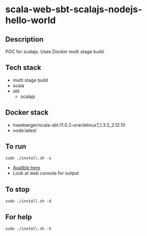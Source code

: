 # scala-web-sbt-scalajs-nodejs-hello-world

## Description
POC for scalajs. Uses Docker
multi stage build.

## Tech stack
- multi stage build
- scala
- sbt
  - scalajs

## Docker stack
- hseeberger/scala-sbt:11.0.2-oraclelinux7_1.3.5_2.12.10
- node:latest

## To run
`sudo ./install.sh -u`
- [Availble here](http://localhost)
- Look at web console for output

## To stop
`sudo ./install.sh -d`

## For help
`sudo ./install.sh -h`
